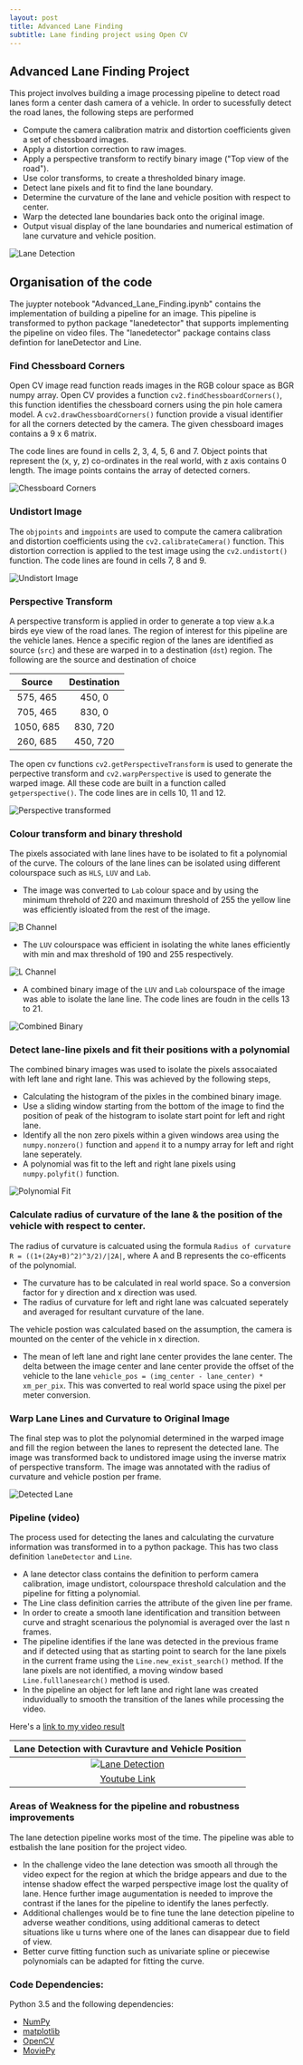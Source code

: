 ```yaml
---
layout: post
title: Advanced Lane Finding
subtitle: Lane finding project using Open CV
---
```

[//]: # (Image References)

[image1]: ./output_images/UNDIST_Image.png "Undistorted Image"
[image2]: ./output_images/PERSPECTIVE_image.png "Perspective Transform"
[image3]: ./output_images/L_CHANNEL_binary.png "L_CHANNEL_binary"
[image4]: ./output_images/B_CHANNEL_binary.png "B_CHANNEL_binary"
[image5]: ./output_images/COMBI_CHANNEL_binary.png "Combined Binary"
[image6]: ./output_images/WINDOW_poly.png "Polynomial Fit"
[image7]: ./output_images/DETECTED.png "Detected Lanes, Curvature and Vehicle Position"
[image9]: ./output_images/camera_calib.png "Camera Calibration"

## Advanced Lane Finding Project

This project involves building a image processing pipeline to detect road lanes form a center dash camera of a vehicle. In order to sucessfully detect the road lanes, the following steps are performed

- Compute the camera calibration matrix and distortion coefficients given a set of chessboard images.
- Apply a distortion correction to raw images.
- Apply a perspective transform to rectify binary image ("Top view of the road").
- Use color transforms, to create a thresholded binary image.
- Detect lane pixels and fit to find the lane boundary.
- Determine the curvature of the lane and vehicle position with respect to center.
- Warp the detected lane boundaries back onto the original image.
- Output visual display of the lane boundaries and numerical estimation of lane curvature and vehicle position.
 
![Lane Detection](https://github.com/srikanth-narayanan/CarND-Advanced-Lane-Lines/blob/master/output_images/LANE.gif)


## Organisation of the code

The juypter notebook "Advanced_Lane_Finding.ipynb" contains the implementation of building a pipeline for an image. This pipeline is transformed to python package "lanedetector" that supports implementing the pipeline on video files. The "lanedetector" package contains class defintion for laneDetector and Line.

### Find Chessboard Corners

Open CV image read function reads images in the RGB colour space as BGR numpy array. Open CV provides a function `cv2.findChessboardCorners()`, this function identifies the chessboard corners using the pin hole camera model. A `cv2.drawChessboardCorners()` function provide a visual identifier for all the corners detected by the camera. The given chessboard images contains a 9 x 6 matrix.

The code lines are found in cells 2, 3, 4, 5, 6 and 7. Object points that represent the (x, y, z) co-ordinates in the real world, with z axis contains 0 length. The image points contains the array of detected corners.

![Chessboard Corners][image9]

### Undistort Image

The `objpoints` and `imgpoints` are used to compute the camera calibration and distortion coefficients using the `cv2.calibrateCamera()` function.  This distortion correction is applied to the test image using the `cv2.undistort()` function. The code lines are found in cells 7, 8 and 9.

![Undistort Image][image1]

### Perspective Transform

A perspective transform is applied in order to generate a top view a.k.a birds eye view of the road lanes. The region of interest for this pipeline are the vehicle lanes. Hence a specific region of the lanes are identified as source (`src`) and these are warped in to a destination (`dst`) region. The following are the source and destination of choice

| Source        | Destination   | 
|:-------------:|:-------------:| 
| 575, 465      | 450, 0        | 
| 705, 465      | 830, 0        |
| 1050, 685     | 830, 720      |
| 260, 685      | 450, 720      |

The open cv functions `cv2.getPerspectiveTransform` is used to generate the perpective transform and `cv2.warpPerspective` is used to generate the warped image. All these code are built in a function called `getperspective()`. The code lines are in cells 10, 11 and 12.

![Perspective transformed][image2]

### Colour transform and binary threshold

The pixels associated with lane lines have to be isolated to fit a polynomial of the curve. The colours of the lane lines can be isolated using different colourspace such as `HLS`, `LUV` and `Lab`. 
 - The image was converted to `Lab` colour space and by using the minimum threhold of 220 and maximum threshold of 255 the yellow line was efficiently isloated from the rest of the image. 
 
![B Channel][image4]
 
 - The `LUV` colourspace was efficient in isolating the white lanes efficiently with min and max threshold of 190 and 255 respectively. 
 
![L Channel][image3]

 - A combined binary image of the `LUV` and `Lab` colourspace of the image was able to isolate the lane line. The code lines are foudn in the cells 13 to 21.

![Combined Binary][image5]

### Detect lane-line pixels and fit their positions with a polynomial

The combined binary images was used to isolate the pixels assocaiated with left lane and right lane. This was achieved by the following steps,
 - Calculating the histogram of the pixles in the combined binary image.
 - Use a sliding window starting from the bottom of the image to find the position of peak of the histogram to isolate start point for left and right lane.
 - Identify all the non zero pixels within a given windows area using the `numpy.nonzero()` function and `append` it to a numpy array for left and right lane seperately.
 - A polynomial was fit to the left and right lane pixels using `numpy.polyfit()` function.
 
![Polynomial Fit][image6]

### Calculate radius of curvature of the lane & the position of the vehicle with respect to center.

The radius of curvature is calcuated using the formula `Radius of curvature R = ((1+(2Ay+B)^2)^3/2)/|2A|`, where A and B represents the co-efficents of the polynomial. 
 - The curvature has to be calculated in real world space. So a conversion factor for y direction and x direction was used.
 - The radius of curvature for left and right lane was calcuated seperately and averaged for resultant curvature of the lane.
 
 The vehicle postion was calculated based on the assumption, the camera is mounted on the center of the vehicle in x direction.
 - The mean of left lane and right lane center provides the lane center. The delta between the image center and lane center provide the offset of the vehicle to the lane `vehicle_pos = (img_center - lane_center) * xm_per_pix`. This was converted to real world space using the pixel per meter conversion.

### Warp Lane Lines and Curvature to Original Image
 
 The final step was to plot the polynomial determined in the warped image and fill the region between the lanes to represent the detected lane. The image was transformed back to undistored image using the inverse matrix of perspective transform. The image was annotated with the radius of curvature and vehicle postion per frame.

![Detected Lane][image7]


### Pipeline (video)

The process used for detecting the lanes and calculating the curvature information was transformed in to a python package. This has two class definition `laneDetector` and `Line`. 
 - A lane detector class contains the definition to perform camera calibration, image undistort, colourspace threshold calculation and the pipeline for fitting a polynomial.
 - The Line class definition carries the attribute of the given line per frame.
 - In order to create a smooth lane identification and transition between curve and straght scenarious the polynomial is averaged over the last n frames.
 - The pipeline identifies if the lane was detected in the previous frame and if detected using that as starting point to search for the lane pixels in the current frame using the `Line.new_exist_search()` method. If the lane pixels are not identified, a moving window based `Line.fulllanesearch()` method is used.
 - In the pipeline an object for left lane and right lane was created induvidually to smooth the transition of the lanes while processing the video.

Here's a [link to my video result](./project_video_out.mp4)
 
 |						   Lane Detection with Curavture and Vehicle Position                            |
 |:-----------------------------------------------------------------------------------------------------:|
 |[![Lane Detection](./output_images/image4youtubelink.png)](https://www.youtube.com/watch?v=yVvluFzy8yU)|
 |                       [Youtube Link](https://www.youtube.com/watch?v=yVvluFzy8yU)                     |


### Areas of Weakness for the pipeline and robustness improvements

The lane detection pipeline works most of the time. The pipeline was able to estbalish the lane position for the project video.
 - In the challenge video the lane detection was smooth all through the video expect for the region at which the bridge appears and due to the intense shadow effect the warped perspective image lost the quality of lane. Hence further image augumentation is needed to improve the contrast if the lanes for the pipeline to identify the lanes perfectly.
 - Additional challenges would be to fine tune the lane detection pipeline to adverse weather conditions, using additional cameras to detect situations like u turns where one of the lanes can disappear due to field of view.
 - Better curve fitting function such as univariate spline or piecewise polynomials can be adapted for fitting the curve.

### Code Dependencies:
Python 3.5 and the following dependencies:
 - [NumPy](http://www.numpy.org/)
 - [matplotlib](http://matplotlib.org/)
 - [OpenCV](http://opencv.org/)
 - [MoviePy](http://zulko.github.io/moviepy/)
